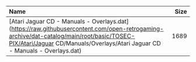 |Name|Size|
|:---|---:|
|[Atari Jaguar CD - Manuals - Overlays.dat](https://raw.githubusercontent.com/open-retrogaming-archive/dat-catalog/main/root/basic/TOSEC-PIX/Atari/Jaguar CD/Manuals/Overlays/Atari Jaguar CD - Manuals - Overlays.dat)|1689|
